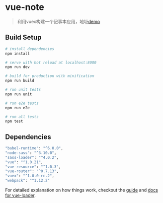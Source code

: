 # vue-note

> 利用vuex构建一个记事本应用，地址[demo](http://dingxl.com/vuex-note/dist/)

## Build Setup

``` bash
# install dependencies
npm install

# serve with hot reload at localhost:8080
npm run dev

# build for production with minification
npm run build

# run unit tests
npm run unit

# run e2e tests
npm run e2e

# run all tests
npm test
```

## Dependencies

```bash
"babel-runtime": "^6.0.0",
"node-sass": "^3.10.0",
"sass-loader": "^4.0.2",
"vue": "^1.0.21",
"vue-resource": "^1.0.3",
"vue-router": "^0.7.13",
"vuex": "^1.0.0-rc.2",
"webpack": "^1.12.2"
```



For detailed explanation on how things work, checkout the [guide](http://vuejs-templates.github.io/webpack/) and [docs for vue-loader](http://vuejs.github.io/vue-loader).